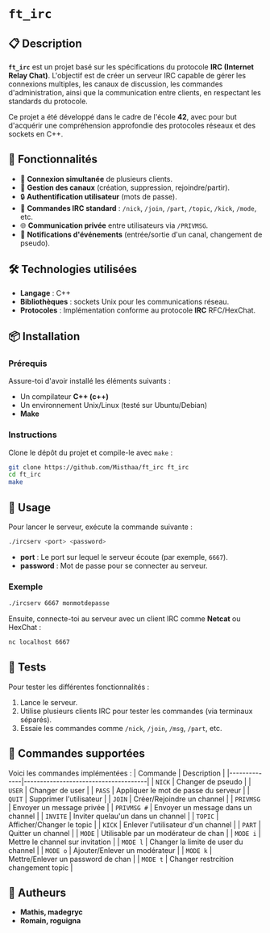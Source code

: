 # `ft_irc`

## 📋 Description
**`ft_irc`** est un projet basé sur les spécifications du protocole **IRC (Internet Relay Chat)**. L'objectif est de créer un serveur IRC capable de gérer les connexions multiples, les canaux de discussion, les commandes d'administration, ainsi que la communication entre clients, en respectant les standards du protocole.

Ce projet a été développé dans le cadre de l'école **42**, avec pour but d'acquérir une compréhension approfondie des protocoles réseaux et des sockets en C++.

## 🚀 Fonctionnalités
- 📡 **Connexion simultanée** de plusieurs clients.
- 💬 **Gestion des canaux** (création, suppression, rejoindre/partir).
- 🔒 **Authentification utilisateur** (mots de passe).
- 🔧 **Commandes IRC standard** : `/nick`, `/join`, `/part`, `/topic`, `/kick`, `/mode`, etc.
- 🌐 **Communication privée** entre utilisateurs via `/PRIVMSG`.
- 🔔 **Notifications d'événements** (entrée/sortie d'un canal, changement de pseudo).

## 🛠️ Technologies utilisées
- **Langage** : C++
- **Bibliothèques** : sockets Unix pour les communications réseau.
- **Protocoles** : Implémentation conforme au protocole **IRC** RFC/HexChat.

## 📦 Installation

### Prérequis
Assure-toi d'avoir installé les éléments suivants :
- Un compilateur **C++ (c++)**
- Un environnement Unix/Linux (testé sur Ubuntu/Debian)
- **Make**

### Instructions
Clone le dépôt du projet et compile-le avec `make` :
```bash
git clone https://github.com/Misthaa/ft_irc ft_irc
cd ft_irc
make
```

## 🏃 Usage
Pour lancer le serveur, exécute la commande suivante :
```bash
./ircserv <port> <password>
```

- **port** : Le port sur lequel le serveur écoute (par exemple, `6667`).
- **password** : Mot de passe pour se connecter au serveur.

### Exemple
```bash
./ircserv 6667 monmotdepasse
```

Ensuite, connecte-toi au serveur avec un client IRC comme **Netcat** ou HexChat :
```bash
nc localhost 6667
```

## 🧪 Tests
Pour tester les différentes fonctionnalités :
1. Lance le serveur.
2. Utilise plusieurs clients IRC pour tester les commandes (via terminaux séparés).
3. Essaie les commandes comme `/nick`, `/join`, `/msg`, `/part`, etc.

## 📝 Commandes supportées
Voici les commandes implémentées :
| Commande     | Description                          |
|--------------|--------------------------------------|
| `NICK`       | Changer de pseudo                    |
| `USER`       | Changer de user                      |
| `PASS`       | Appliquer le mot de passe du serveur |
| `QUIT`       | Supprimer l'utilisateur              |
| `JOIN`       | Créer/Rejoindre un channel           |
| `PRIVMSG`    | Envoyer un message privée            |
| `PRIVMSG #`  | Envoyer un message dans un channel   |
| `INVITE`     | Inviter quelau'un dans un channel    |
| `TOPIC`      | Afficher/Changer le topic            |
| `KICK`       | Enlever l'utilisateur d'un channel   |
| `PART`       | Quitter un channel                   |
| `MODE`       | Utilisable par un modérateur de chan |
| `MODE i`     | Mettre le channel sur invitation     |
| `MODE l`     | Changer la limite de user du channel |
| `MODE o`     | Ajouter/Enlever un modérateur        |
| `MODE k`     | Mettre/Enlever un password de chan   |
| `MODE t`     | Changer restrcition changement topic |

## 🤝 Autheurs
- **Mathis, madegryc**
- **Romain, roguigna**
